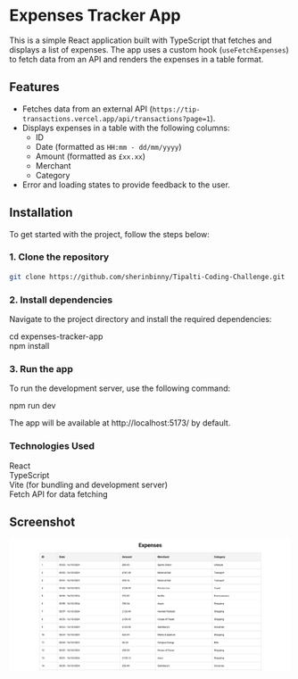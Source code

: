 # Expenses Tracker App

This is a simple React application built with TypeScript that fetches and displays a list of expenses. The app uses a custom hook (`useFetchExpenses`) to fetch data from an API and renders the expenses in a table format.

## Features

- Fetches data from an external API (`https://tip-transactions.vercel.app/api/transactions?page=1`).
- Displays expenses in a table with the following columns:
  - ID
  - Date (formatted as `HH:mm - dd/mm/yyyy`)
  - Amount (formatted as `£xx.xx`)
  - Merchant
  - Category
- Error and loading states to provide feedback to the user.

## Installation

To get started with the project, follow the steps below:

### 1. Clone the repository

```bash
git clone https://github.com/sherinbinny/Tipalti-Coding-Challenge.git
```

### 2. Install dependencies

Navigate to the project directory and install the required dependencies:

cd expenses-tracker-app\
npm install

### 3. Run the app
To run the development server, use the following command:

npm run dev

The app will be available at http://localhost:5173/ by default.

### Technologies Used
React\
TypeScript\
Vite (for bundling and development server)\
Fetch API for data fetching

## Screenshot

![Screenshot](/src/Screenshot.png)


